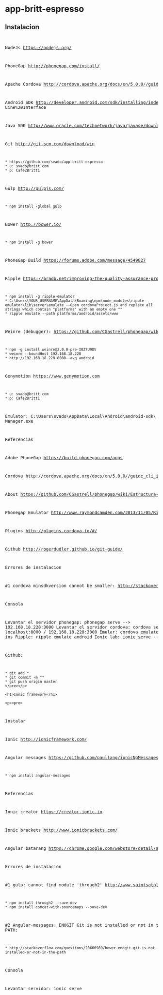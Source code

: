 # app-britt-espresso 

<div id="readme" class="blob instapaper_body">
    <article class="markdown-body entry-content" itemprop="mainContentOfPage">
        <h1>Instalacion</h1>
        <p><pre>

NodeJs <a href="https://nodejs.org/">https://nodejs.org/</a>

PhoneGap http://phonegap.com/install/

Apache Cordova http://cordova.apache.org/docs/en/5.0.0//guide_cli_index.md.html#The%20Command-

Android SDK http://developer.android.com/sdk/installing/index.html?pkg=tools
Line%20Interface

Java SDK http://www.oracle.com/technetwork/java/javase/downloads/jdk8-downloads-2133151.html

Git http://git-scm.com/download/win

	* https://github.com/svado/app-britt-espresso 
	* u: svado@britt.com
	* p: Cafe2Britt1

Gulp http://gulpjs.com/ 

	* npm install -global gulp

Bower http://bower.io/

	* npm install -g bower

PhoneGap Build https://forums.adobe.com/message/4549827

Ripple https://bradb.net/improving-the-quality-assurance-process/ 

	* npm install -g ripple-emulator
	* C:\Users\YOUR_USERNAME\AppData\Roaming\npm\node_modules\ripple-emulator\lib\server\emulate --Open cordovaProject.js and replace all strings which contain "platforms" with an empty one ""
	* ripple emulate --path platforms/android/assets/www

Weinre (debugger): https://github.com/CGastrell/phonegap/wiki/Debugger-weinre 

	* npm -g install weinre@2.0.0-pre-I0Z7U9OV
	* weinre --boundHost 192.168.18.228
	* http://192.168.18.228:8080--avg android


Genymotion https://www.genymotion.com

	* u: svado@britt.com
	* p: Cafe2Britt1


Emulator:  C:\Users\svado\AppData\Local\Android\android-sdk\ AVD Manager.exe 

Referencias

Adobe PhoneGap https://build.phonegap.com/apps

Cordova http://cordova.apache.org/docs/en/5.0.0//guide_cli_index.md.html#The%20Command-Line%20Interface

About https://github.com/CGastrell/phonegap/wiki/Estructura-de-un-proyecto-Phonegap 

Phonegap Emulator http://www.raymondcamden.com/2013/11/05/Ripple-is-Reborn

Plugins http://plugins.cordova.io/#/ 

Github http://rogerdudler.github.io/git-guide/ 

Errores de instalacion

#1 cordova minsdkversion cannot be smaller: http://stackoverflow.com/questions/27095077/how-do-i-use-toolsoverridelibrary-in-a-build-gradle-file 

Consola

Levantar el servidor phonegap: phonegap serve --> 192.168.18.228:3000
Levantar el servidor cordova: cordova serve --> localhost:8000 / 192.168.18.228:3000
Emular: cordova emulate android | ios
Ripple: ripple emulate android
Ionic lab: ionic serve --lab

Github:

	* git add *
	* git commit -m ""
	* git push origin master
    </pre></p>

    <h1>Ionic framework</h1>

    <p><pre>
Instalar

Ionic http://ionicframework.com/

Angular messages https://github.com/paullang/ionicNgMessagesExample 

	* npm install angular-messages 

Referencias

Ionic creator https://creator.ionic.io 

Ionic brackets http://www.ionicbrackets.com/ 

Angular batarang https://chrome.google.com/webstore/detail/angularjs-batarang/ighdmehidhipcmcojjgiloacoafjmpfk?utm_source=chrome-ntp-icon 

Errores de instalacion

#1 gulp: cannot find module 'through2' http://www.saintsatplay.com/blog/2015/01/resolving-gulp-cannot-find-module-errors#.Vc4BAvlViko 

	* npm install through2 --save-dev
	* npm install concat-with-sourcemaps --save-dev

#2 Angular-messages: ENOGIT Git is not installed or not in the PATH: 

	* http://stackoverflow.com/questions/20666989/bower-enogit-git-is-not-installed-or-not-in-the-path 

Consola

Levantar servidor: ionic serve    
    </pre></p>
    </article>
</div>